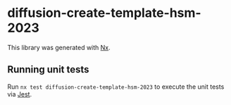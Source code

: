 # diffusion-create-template-hsm-2023

This library was generated with [Nx](https://nx.dev).

## Running unit tests

Run `nx test diffusion-create-template-hsm-2023` to execute the unit tests via [Jest](https://jestjs.io).
